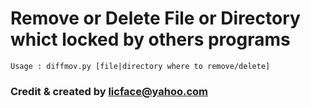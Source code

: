 Remove or Delete File or Directory whict locked by others programs
==================================================================

	Usage : diffmov.py [file|directory where to remove/delete]
		
	
### Credit & created by licface@yahoo.com ###
	